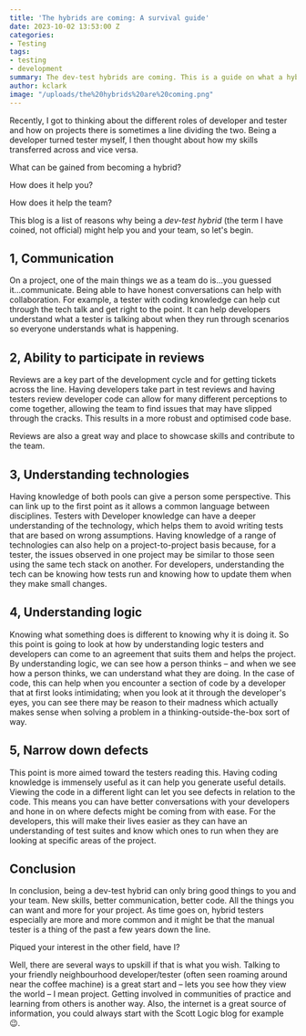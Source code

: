 ```yaml
---
title: 'The hybrids are coming: A survival guide'
date: 2023-10-02 13:53:00 Z
categories:
- Testing
tags:
- testing
- development
summary: The dev-test hybrids are coming. This is a guide on what a hybrid is and how they can help you and your team.
author: kclark
image: "/uploads/the%20hybrids%20are%20coming.png"
---
```


Recently, I got to thinking about the different roles of developer and tester and how on projects there is sometimes a line dividing the two. Being a developer turned tester myself, I then thought about how my skills transferred across and vice versa.

What can be gained from becoming a hybrid?

How does it help you?

How does it help the team?

This blog is a list of reasons why being a *dev-test hybrid* (the term I have coined, not official) might help you and your team, so let's begin.

## 1, Communication

On a project, one of the main things we as a team do is...you guessed it...communicate. Being able to have honest conversations can help with collaboration. For example, a tester with coding knowledge can help cut through the tech talk and get right to the point. It can help developers understand what a tester is talking about when they run through scenarios so everyone understands what is happening.

## 2, Ability to participate in reviews

Reviews are a key part of the development cycle and for getting tickets across the line. Having developers take part in test reviews and having testers review developer code can allow for many different perceptions to come together, allowing the team to find issues that may have slipped through the cracks. This results in a more robust and optimised code base.

Reviews are also a great way and place to showcase skills and contribute to the team.

## 3, Understanding technologies

Having knowledge of both pools can give a person some perspective. This can link up to the first point as it allows a common language between disciplines. Testers with Developer knowledge can have a deeper understanding of the technology, which helps them to avoid writing tests that are based on wrong assumptions. Having knowledge of a range of technologies can also help on a project-to-project basis because, for a tester, the issues observed in one project may be similar to those seen using the same tech stack on another. For developers, understanding the tech can be knowing how tests run and knowing how to update them when they make small changes.

## 4, Understanding logic

Knowing what something does is different to knowing why it is doing it. So this point is going to look at how by understanding logic testers and developers can come to an agreement that suits them and helps the project. By understanding logic, we can see how a person thinks – and when we see how a person thinks, we can understand what they are doing. In the case of code, this can help when you encounter a section of code by a developer that at first looks intimidating; when you look at it through the developer's eyes, you can see there may be reason to their madness which actually makes sense when solving a problem in a thinking-outside-the-box sort of way.

## 5, Narrow down defects

This point is more aimed toward the testers reading this. Having coding knowledge is immensely useful as it can help you generate useful details. Viewing the code in a different light can let you see defects in relation to the code. This means you can have better conversations with your developers and hone in on where defects might be coming from with ease. For the developers, this will make their lives easier as they can have an understanding of test suites and know which ones to run when they are looking at specific areas of the project.

## Conclusion

In conclusion, being a dev-test hybrid can only bring good things to you and your team. New skills, better communication, better code. All the things you can want and more for your project. As time goes on, hybrid testers especially are more and more common and it might be that the manual tester is a thing of the past a few years down the line.

Piqued your interest in the other field, have I?

Well, there are several ways to upskill if that is what you wish. Talking to your friendly neighbourhood developer/tester (often seen roaming around near the coffee machine) is a great start and – lets you see how they view the world – I mean project. Getting involved in communities of practice and learning from others is another way. Also, the internet is a great source of information, you could always start with the Scott Logic blog for example 😉.